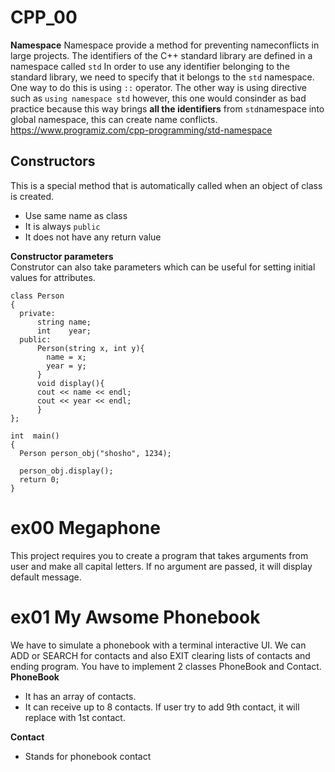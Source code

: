 # CPP_00
**Namespace**
Namespace provide a method for preventing nameconflicts in large projects.
The identifiers of the C++ standard library are defined in a namespace called ```std```
In order to use any identifier belonging to the standard library, we need to specify that it belongs to the ```std``` namespace. One way to do this is using ```::``` operator.
The other way is using directive such as ```using namespace std``` however, this one would consinder as bad practice because this way brings **all the identifiers** from ```std```namespace into global namespace, this can create name conflicts. <br>
https://www.programiz.com/cpp-programming/std-namespace 

## Constructors
This is a special method that is automatically called when an object of class is created.
+ Use same name as class
+ It is always ```public```
+ It does not have any return value <br>

**Constructor parameters** <br>
Construtor can also take parameters which can be useful for setting initial values for attributes.
```
class Person
{
  private:
      string name;
      int    year;
  public:
      Person(string x, int y){
        name = x;
        year = y;
      }
      void display(){
      cout << name << endl;
      cout << year << endl;
      }
};

int  main()
{
  Person person_obj("shosho", 1234);

  person_obj.display();
  return 0;
}

```  
# ex00 Megaphone
This project requires you to create a program that takes arguments from user and make all capital letters. If no argument are passed, it will display default message.
# ex01 My Awsome Phonebook
We have to simulate a phonebook with a terminal interactive UI. We can ADD or SEARCH for contacts and also EXIT clearing lists of contacts and ending program.
You have to implement 2 classes PhoneBook and Contact. <br>
**PhoneBook**
+ It has an array of contacts.
+ It can receive up to 8 contacts. If user try to add 9th contact, it will replace with 1st contact. <br>

**Contact**
+ Stands for phonebook contact
